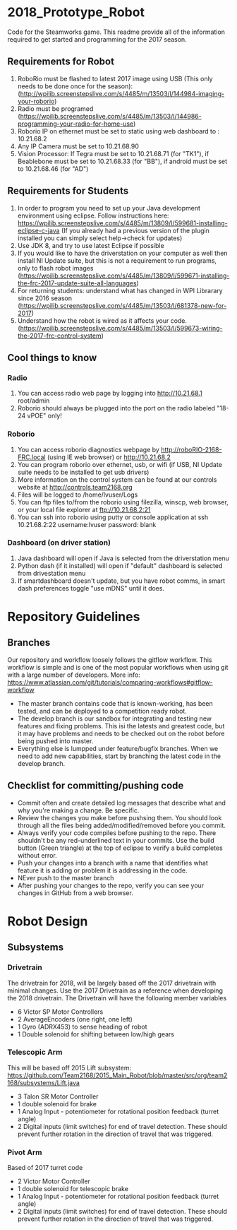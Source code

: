 # 2018_Prototype_Robot
Code for the Steamworks game. This readme provide all of the information required to get started and programming for the 2017 season. 

## Requirements for Robot
1. RoboRio must be flashed to latest 2017 image using USB (This only needs to be done once for the season): (http://wpilib.screenstepslive.com/s/4485/m/13503/l/144984-imaging-your-roborio)
2. Radio must be programed (https://wpilib.screenstepslive.com/s/4485/m/13503/l/144986-programming-your-radio-for-home-use)
3. Roborio IP on ethernet must be set to static using web dashboard to : 10.21.68.2
4. Any IP Camera must be set to 10.21.68.90
5. Vision Processor: If Tegra must be set to 10.21.68.71 (for "TK1"), if Beablebone must be set to 10.21.68.33 (for "BB"), if android must be set to 10.21.68.46 (for "AD")

## Requirements for Students
1. In order to program you need to set up your Java development environment using eclipse. Follow instructions here: https://wpilib.screenstepslive.com/s/4485/m/13809/l/599681-installing-eclipse-c-java (If you already had a previous version of the plugin installed you can simply select help->check for updates)
2. Use JDK 8, and try to use latest Eclipse if possible
3. If you would like to have the driverstation on your computer as well then install NI Update suite, but this is not a requirement to run programs, only to flash robot images (https://wpilib.screenstepslive.com/s/4485/m/13809/l/599671-installing-the-frc-2017-update-suite-all-languages)
4. For returning students: understand what has changed in WPI Librarary since 2016 season (https://wpilib.screenstepslive.com/s/4485/m/13503/l/681378-new-for-2017)
5. Understand how the robot is wired as it affects your code. (https://wpilib.screenstepslive.com/s/4485/m/13503/l/599673-wiring-the-2017-frc-control-system)
## Cool things to know
### Radio
1. You can access radio web page by logging into http://10.21.68.1 root/admin
2. Roborio should always be plugged into the port on the radio labeled "18-24 vPOE" only!

### Roborio
1. You can access roborio diagnostics webpage by http://roboRIO-2168-FRC.local (using IE web browser) or http://10.21.68.2
2. You can program roborio over ethernet, usb, or wifi (if USB, NI Update suite needs to be installed to get usb drivers)
3. More information on the control system can be found at our controls website at http://controls.team2168.org
4. Files will be logged to /home/lvuser/Logs
5. You can ftp files to/from the roborio using filezilla, winscp, web browser, or your local file explorer at ftp://10.21.68.2:21
6. You can ssh into roborio using putty or console application at ssh 10.21.68.2:22 username:lvuser password: blank

### Dashboard (on driver station)
1. Java dashboard will open if Java is selected from the driverstation menu
2. Python dash (if it installed) will open if "default" dashboard is selected from drivestation menu
3. If smartdashboard doesn't update, but you have robot comms, in smart dash preferences toggle "use mDNS" until it does. 

# Repository Guidelines
## Branches
Our repository and workflow loosely follows the gitflow workflow. This workflow is simple and is one of the most popular workflows when using git with a large number of developers. More info: https://www.atlassian.com/git/tutorials/comparing-workflows#gitflow-workflow
- The master branch contains code that is known-working, has been tested, and can be deployed to a competition ready robot.
- The develop branch is our sandbox for integrating and testing new features and fixing problems. This isi the latests and greatest code, but it may have problems and needs to be checked out on the robot before being pushed into master. 
- Everything else is lumpped under feature/bugfix branches. When we need to add new capabilities, start by branching the latest code  in the develop branch.  

## Checklist for committing/pushing code
- Commit often and create detailed log messages that describe what and why you're making a change. Be specific.
- Review the changes you make before pushsing them. You should look through all the files being added/modified/removed before you commit.
- Always verify your code compiles before pushing to the repo. There shouldn't be any red-underlined text in your commits. Use the build button (Green triangle) at the top of eclipse to verify a build completes without error.
- Push your changes into a branch with a name that identifies what feature it is adding or problem it is addressing in the code.
- NEver push to the master branch 
- After pushing your changes to the repo, verify you can see your changes in GitHub from a web browser.

# Robot Design
## Subsystems
### Drivetrain
The drivetrain for 2018, will be largely based off the 2017 drivetrain with minimal changes. Use the 2017 Drivetrain as a reference when developing the 2018 drivetrain. The Drivetrain will have the following member variables
- 6 Victor SP Motor Controllers
- 2 AverageEncoders (one right, one left)
- 1 Gyro (ADRX453) to sense heading of robot 
- 1 Double solenoid for shifting between low/high gears

### Telescopic Arm
This will be based off 2015 Lift subsystem: https://github.com/Team2168/2015_Main_Robot/blob/master/src/org/team2168/subsystems/Lift.java
- 3 Talon SR Motor Controller
- 1 double solenoid for brake
- 1 Analog Input - potentiometer for rotational position feedback (turret angle)
- 2 Digital inputs (limit switches) for end of travel detection. These should prevent further rotation in the direction of travel that was triggered. 


### Pivot Arm 
Based of 2017 turret code
- 2 Victor Motor Controller
- 1 double solenoid for telescopic brake
- 1 Analog Input - potentiometer for rotational position feedback (turret angle)
- 2 Digital inputs (limit switches) for end of travel detection. These should prevent further rotation in the direction of travel that was triggered. 
